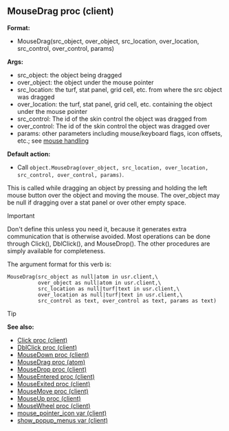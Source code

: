 ## MouseDrag proc (client)

<!-- -->
**Format:**
+   MouseDrag(src_object, over_object, src_location, over_location, src_control, over_control, params)
<!-- -->
**Args:**
+   src_object: the object being dragged
+   over_object: the object under the mouse pointer
+   src_location: the turf, stat panel, grid cell, etc. from where the
    src object was dragged
+   over_location: the turf, stat panel, grid cell, etc. containing the
    object under the mouse pointer
+   src_control: The id of the skin control the object was dragged from
+   over_control: The id of the skin control the object was dragged over
+   params: other parameters including mouse/keyboard flags, icon
    offsets, etc.; see [mouse handling](/ref/DM/mouse.md)
    <!-- -->
**Default action:**
+   Call `object.MouseDrag(over_object, src_location, over_location, src_control, over_control, params)`.


This is called while dragging an object by pressing and holding
the left mouse button over the object and moving the mouse. The
over_object may be null if dragging over a stat panel or over other
empty space. 

> [!IMPORTANT]
> Don't define this unless you need it, because it
generates extra communication that is otherwise avoided. Most operations can be done through Click(), DblClick(), and MouseDrop(). The other
procedures are simply available for completeness. 

The argument
format for this verb is: 
``` dm
MouseDrag(src_object as null|atom in usr.client,\
          over_object as null|atom in usr.client,\
          src_location as null|turf|text in usr.client,\
          over_location as null|turf|text in usr.client,\
          src_control as text, over_control as text, params as text)
```


> [!TIP] 
> **See also:**
> +   [Click proc (client)](/ref/client/proc/Click.md) 
> +   [DblClick proc (client)](/ref/client/proc/DblClick.md) 
> +   [MouseDown proc (client)](/ref/client/proc/MouseDown.md) 
> +   [MouseDrag proc (atom)](/ref/atom/proc/MouseDrag.md) 
> +   [MouseDrop proc (client)](/ref/client/proc/MouseDrop.md) 
> +   [MouseEntered proc (client)](/ref/client/proc/MouseEntered.md) 
> +   [MouseExited proc (client)](/ref/client/proc/MouseExited.md) 
> +   [MouseMove proc (client)](/ref/client/proc/MouseMove.md) 
> +   [MouseUp proc (client)](/ref/client/proc/MouseUp.md) 
> +   [MouseWheel proc (client)](/ref/client/proc/MouseWheel.md) 
> +   [mouse_pointer_icon var (client)](/ref/client/var/mouse_pointer_icon.md) 
> +   [show_popup_menus var (client)](/ref/client/var/show_popup_menus.md) 